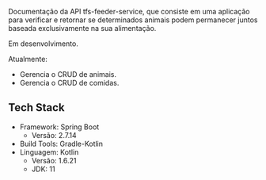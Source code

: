 Documentação da API tfs-feeder-service, que consiste em uma aplicação para verificar e retornar se determinados animais podem permanecer juntos baseada exclusivamente na sua alimentação.

Em desenvolvimento.

Atualmente:
- Gerencia o CRUD de animais.
- Gerencia o CRUD de comidas.

## Tech Stack

- Framework: Spring Boot
    - Versão: 2.7.14
- Build Tools: Gradle-Kotlin
- Linguagem: Kotlin
    - Versão: 1.6.21
    - JDK: 11
